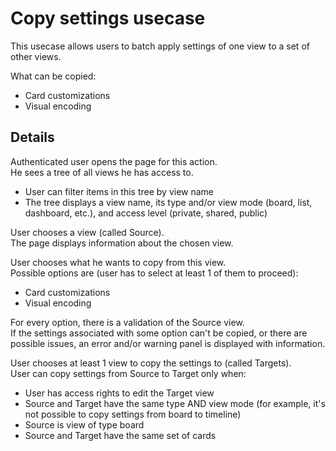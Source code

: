 # Copy settings usecase

This usecase allows users to batch apply settings of one view to a set of other views.

What can be copied:

  - Card customizations
  - Visual encoding

## Details
Authenticated user opens the page for this action.  
He sees a tree of all views he has access to.

  - User can filter items in this tree by view name
  - The tree displays a view name, its type and/or view mode (board, list, dashboard, etc.), and access level (private, shared, public)


User chooses a view (called Source).  
The page displays information about the chosen view.


User chooses what he wants to copy from this view.  
Possible options are (user has to select at least 1 of them to proceed):

  - Card customizations
  - Visual encoding


For every option, there is a validation of the Source view.  
If the settings associated with some option can't be copied, or there are possible issues, an error and/or warning panel is displayed with information.


User chooses at least 1 view to copy the settings to (called Targets).  
User can copy settings from Source to Target only when:

  - User has access rights to edit the Target view
  - Source and Target have the same type AND view mode (for example, it's not possible to copy settings from board to timeline)
  - Source is view of type board
  - Source and Target have the same set of cards
